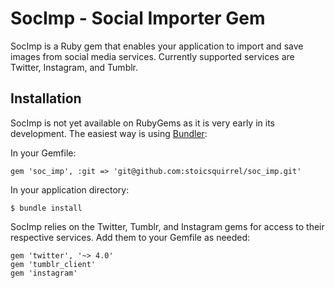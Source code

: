 SocImp - Social Importer Gem
============================

SocImp is a Ruby gem that enables your application to import and save images
from social media services. Currently supported services are Twitter,
Instagram, and Tumblr.

Installation
------------

SocImp is not yet available on RubyGems as it is very early in its development.
The easiest way is using [Bundler](http://gembundler.com/):

In your Gemfile:

    gem 'soc_imp', :git => 'git@github.com:stoicsquirrel/soc_imp.git'

In your application directory:

    $ bundle install

SocImp relies on the Twitter, Tumblr, and Instagram gems for access to their
respective services. Add them to your Gemfile as needed:

    gem 'twitter', '~> 4.0'
    gem 'tumblr_client'
    gem 'instagram'